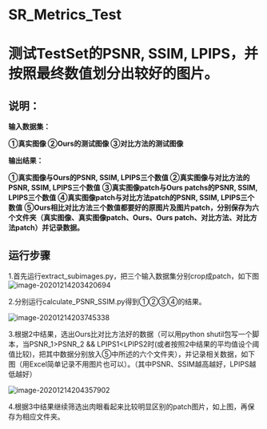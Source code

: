 # SR_Metrics_Test
# 测试TestSet的PSNR, SSIM, LPIPS，并按照最终数值划分出较好的图片。

## 说明：

**输入数据集：**

**①真实图像 ②Ours的测试图像 ③对比方法的测试图像**

**输出结果：**

**①真实图像与Ours的PSNR, SSIM, LPIPS三个数值 ②真实图像与对比方法的PSNR, SSIM, LPIPS三个数值**
**③真实图像patch与Ours patchs的PSNR, SSIM, LPIPS三个数值**
**④真实图像patch与对比方法patch的PSNR, SSIM, LPIPS三个数值**
**⑤Ours相比对比方法三个数值都要好的原图片及图片patch，分别保存为六个文件夹（真实图像、真实图像patch、Ours、Ours patch、对比方法、对比方法patch）并记录数据。**

## 运行步骤

1.首先运行extract_subimages.py，把三个输入数据集分别crop成patch，如下图
![image-20201214203420694](https://gitee.com/house_lee/PicGo/raw/master/20201214203427.png)

2.分别运行calculate_PSNR_SSIM.py得到①②③④的结果。

![image-20201214203745338](https://gitee.com/house_lee/PicGo/raw/master/20201214203745.png)

3.根据2中结果，选出Ours比对比方法好的数据（可以用python shutil包写一个脚本，当PSNR_1>PSNR_2 &&  LPIPS1<LPIPS2时(或者按照2中结果的平均值设个阈值比较)，把其中数据分别放入⑤中所述的六个文件夹），并记录相关数据，如下图（用Excel简单记录不用图片也可以）。（其中PSNR、SSIM越高越好，LPIPS越低越好）

![image-20201214204357902](https://gitee.com/house_lee/PicGo/raw/master/20201214204358.png)

4.根据3中结果继续筛选出肉眼看起来比较明显区别的patch图片，如上图，再保存为相应文件夹。
